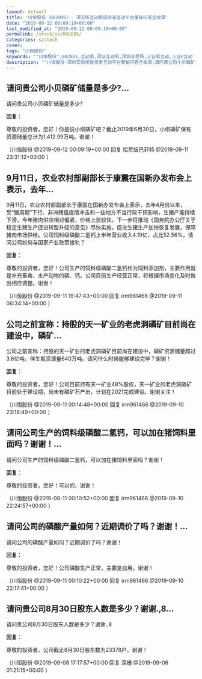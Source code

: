 ```yaml
---
layout: default
title: '川恒股份（002895）- 深交所互动易投资者互动平台董秘问答全收录'
date: "2019-09-12 00:09:19+00:00"
last_modified_at: "2019-09-12 00:09:19+00:00"
permalink: /stock/sz/002895/
categories: szstock
cover: 
tags: "川恒股份"
keywords: '"川恒股份",002895,互动易,深证互动易,深圳交易所,上证易互动,上证e互动'
description: '"川恒股份-深圳交易所投资者互动平台董秘问答全收录,请问贵公司小贝磷矿储量是多少?"'
---
```


## 请问贵公司小贝磷矿储量是多少?...

请问贵公司小贝磷矿储量是多少?

**回复**：

尊敬的投资者，您好！你是说小坝磷矿吧？截止2019年6月30日，小坝磷矿保有资源储量总计为1,412.99万吨。谢谢！ 

（川恒股份  @2019-09-12 00:09:19+00:00 回复 拾荒版巴菲特  @2019-09-11 23:31:12+00:00 ）

## 9月11日，农业农村部副部长于康震在国新办发布会上表示，去年...

9月11日，农业农村部副部长于康震在国新办发布会上表示，去年4月份以来，受“猪周期”下行、非洲猪瘟疫情冲击和一些地方不当行政干预影响，生猪产能持续下滑，今年猪肉供应相对偏紧，价格上涨较快。下一步将推动《国务院办公厅关于稳定生猪生产促进转型升级的意见》尽快实施，促进生猪生产加快恢复发展，保障猪肉市场供给。公司饲料级磷酸二氢钙上半年营业收入4.19亿，占比52.56%，请问公司如何与国家产业政策接轨？

**回复**：

尊敬的投资者，您好！公司生产的饲料级磷酸二氢钙作为饲料添加剂，主要作用就是补充畜禽、水产动物的磷、钙。公司目前生产经营正常，将根据市场变化及时做出相应调整。谢谢！ 

（川恒股份  @2019-09-11 19:47:43+00:00 回复 irm961466  @2019-09-11 06:34:14+00:00 ）

## 公司之前宣称：持股的天一矿业的老虎洞磷矿目前尚在建设中，磷矿...

公司之前宣称：持股的天一矿业的老虎洞磷矿目前尚在建设中，磷矿资源储量超过3.6亿吨，伴生氟资源量640万吨。请问什么时候能够建设完毕？谢谢！

**回复**：

尊敬的投资者，您好！公司目前持有天一矿业49%股权，天一矿业的老虎洞磷矿目前处于建设期，尚未有磷矿石产出，计划在2021完成建设。谢谢关注！ 

（川恒股份  @2019-09-11 00:14:48+00:00 回复 irm961466  @2019-09-10 23:18:49+00:00 ）

## 请问公司生产的饲料级磷酸二氢钙，可以加在猪饲料里面吗？谢谢！...

请问公司生产的饲料级磷酸二氢钙，可以加在猪饲料里面吗？谢谢！

**回复**：

尊敬的投资者，您好！可以的，谢谢！ 

（川恒股份  @2019-09-11 00:10:52+00:00 回复 irm961466  @2019-09-10 22:24:57+00:00 ）

## 请问公司的磷酸产量如何？近期调价了吗？谢谢！...

请问公司的磷酸产量如何？近期调价了吗？谢谢！

**回复**：

尊敬的投资者，您好！公司磷酸生产正常，主要是自用。谢谢！ 

（川恒股份  @2019-09-11 00:10:22+00:00 回复 irm961466  @2019-09-10 22:17:41+00:00 ）

## 请问贵公司8月30日股东人数是多少？谢谢.,8...

请问贵公司8月30日股东人数是多少？谢谢.,8

**回复**：

尊敬的投资者，公司截止8月30日股东数为23378户。谢谢！ 

（川恒股份  @2019-09-08 17:17:57+00:00 回复 深姗  @2019-09-06 01:21:15+00:00 ）

